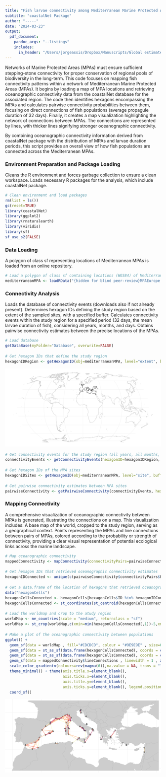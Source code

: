 ```yaml
---
title: "Fish larvae connectivity among Mediterranean Marine Protected Areas"
subtitle: "coastalNet Package"
author: "-----"
date: "2024-03-23"
output:
  pdf_document: 
    pandoc_args: "--listings"
    includes:
      in_header: "/Users/jorgeassis/Dropbox/Manuscripts/Global estimates of coastal oceanographic connectivity/R Code/Package Build/wrap-code.tex"
---
```


Networks of Marine Protected Areas (MPAs) must ensure sufﬁcient stepping-stone connectivity for proper conservation of regional pools of biodiversity in the long-term. This code focuses on mapping fish connectivity patterns within a network of Mediterranean Marine Protected Areas (MPAs). It begins by loading a map of MPA locations and retrieving oceanographic connectivity data from the coastalNet database for the associated region. The code then identifies hexagons encompassing the MPAs and calculates pairwise connectivity probabilities between them, focusing on direct connections of fish populations (average propagule duration of 32 days). Finally, it creates a map visualization highlighting the network of connections between MPAs. The connections are represented by lines, with thicker lines signifying stronger oceanographic connectivity.

By combining oceanographic connectivity information derived from coastalNet package with the distribution of MPAs and larvae duration periods, this script provides an overall view of how fish populations are connected across the Mediterranean MPAs.

### Environment Preparation and Package Loading

Cleans the R environment and forces garbage collection to ensure a clean workspace. Loads necessary R packages for the analysis, which include coastalNet package.

```r 
# Clean environment and load packages
rm(list = ls())
gc(reset=TRUE)
library(coastalNet)
library(ggplot2)
library(rnaturalearth)
library(viridis)
library(sf)
sf_use_s2(FALSE)
```

### Data Loading

A polygon of class sf representing locations of Mediterranean MPAs is loaded from an online repository.

```r 
# Load a polygon of class sf containing locations (WGS84) of Mediterranean Marine Protected Areas.
mediterraneanMPA <- loadRData("{hidden for blind peer-review}MPAEurope.RData")
```

### Connectivity Analysis

Loads the database of connectivity events (downloads also if not already present). Determines hexagon IDs defining the study region based on the extent of the sampled sites, with a specified buffer. Calculates connectivity events within the study region for a specified period (32 days, the mean larvae duration of fish), considering all years, months, and days. Obtains pairwise connectivity estimates between the precise locations of the MPAs.

```r 
# Load database
getDataBase(myFolder="Database", overwrite=FALSE)

# Get hexagon IDs that define the study region
hexagonIDRegion <- getHexagonID(obj=mediterraneanMPA, level="extent", buffer=6, print=TRUE)
```

![Hexagon IDs (in black) defining the study region](../img/Example2_img_1.png)

```r 
# Get connectivity events for the study region (all years, all months, all days, 32 days period)
connectivityEvents <- getConnectivityEvents(hexagonID=hexagonIDRegion, period=32 )

# Get hexagon IDs of the MPA sites
hexagonIDSites <- getHexagonID(obj=mediterraneanMPA, level="site", buffer=0, print=FALSE)

# Get pairwise connectivity estimates between MPA sites
pairwiseConnectivity <- getPairwiseConnectivity(connectivityEvents, hexagonIDFrom=hexagonIDSites, connType="Forward", value="Probability", steppingStone=FALSE)
```

### Mapping Connectivity

A comprehensive visualization of oceanographic connectivity between MPAs is generated, illustrating the connections on a map. This visualization includes: A base map of the world, cropped to the study region, serving as a geographical context. Points representing the MPAs and line connections between pairs of MPAs, colored according to the probability or strength of connectivity, providing a clear visual representation of potential ecological links across the marine landscape.

```r
# Map oceanographic connectivity
mappedConnectivity <- mapConnectivity(connectivityPairs=pairwiseConnectivity$connectivityPairs)

# Get hexagon IDs that retrieved oceanographic connectivity estimates
hexagonIDConnected <- unique(c(pairwiseConnectivity$connectivityPairs$FromHexagon,pairwiseConnectivity$connectivityPairs$ToHexagon))

# Get a data.frame of the location of hexagons that retrieved oceanographic connectivity estimates
data("hexagonCells")
hexagonCellsConnected <- hexagonCells[hexagonCells$ID %in% hexagonIDConnected,1]
hexagonCellsConnected <- st_coordinates(st_centroid(hexagonCellsConnected))

# Load the worldmap and crop to the atudy region
worldMap <- ne_countries(scale = "medium", returnclass = "sf")
worldMap <- st_crop(worldMap,c(xmin=min(hexagonCellsConnected[,1])-5,xmax=max(hexagonCellsConnected[,1])+5,ymin=min(hexagonCellsConnected[,2])-5,ymax=max(hexagonCellsConnected[,2])+2.5))

# Make a plot of the oceanographic connectivity between populations
ggplot() + 
  geom_sf(data = worldMap , fill="#CDCDCD", colour = "#9E9E9E" , size=0.5) +
  geom_sf(data = st_as_sf(data.frame(hexagonCellsConnected), coords = c("X", "Y"), crs = 4326), colour = "#000000",size=4) +
  geom_sf(data = st_as_sf(data.frame(hexagonCellsConnected), coords = c("X", "Y"), crs = 4326), colour = "#FFFFFF",size=2) +
  geom_sf(data = mappedConnectivity$lineConnections , linewidth = 1 , aes(colour = Value)) +
  scale_color_gradientn(colours=rev(magma(6)),na.value = NA, trans = "log") +
  theme_minimal() + theme(axis.title.x=element_blank(),
                          axis.ticks.x=element_blank(),
                          axis.title.y=element_blank(),
                          axis.ticks.y=element_blank(), legend.position = "none") +
  coord_sf()
```

![Fish connectivity between Mediterranean Marine Protected Areas](../img/Example2_img_2.png)
